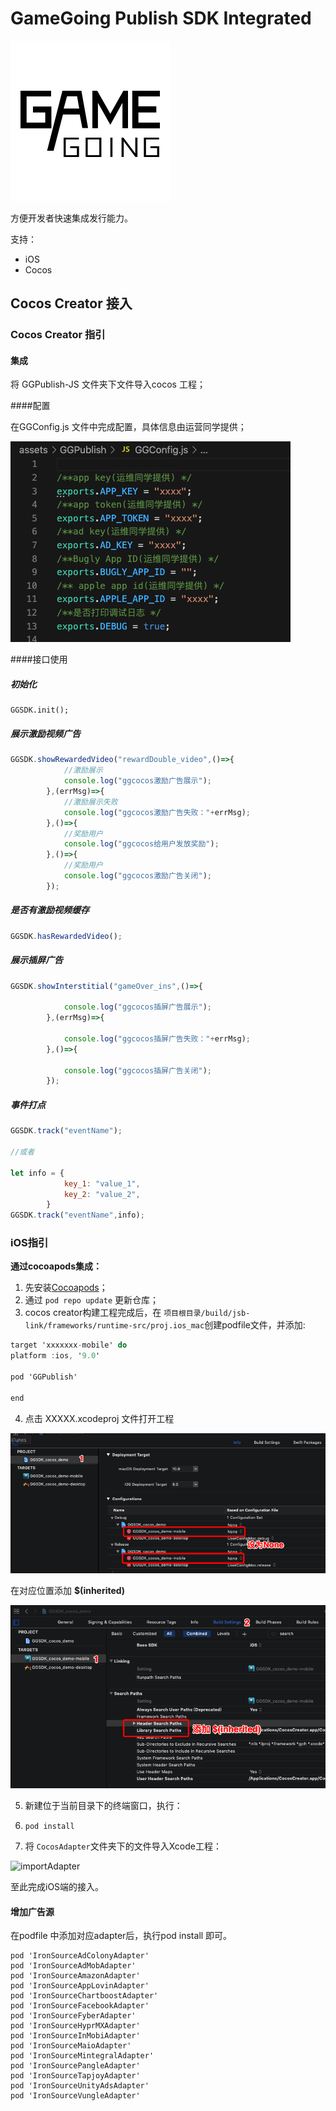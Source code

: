 # GameGoing Publish SDK Integrated

![icon](pic/icon.png)

方便开发者快速集成发行能力。

支持：

- iOS
- Cocos

## Cocos Creator 接入

### Cocos Creator 指引

#### 集成

将 GGPublish-JS 文件夹下文件导入cocos 工程；

####配置

在GGConfig.js 文件中完成配置，具体信息由运营同学提供；

![setting](pic/setting.png)

####接口使用

##### 初始化

```
GGSDK.init();
```

##### 展示激励视频广告

```js
GGSDK.showRewardedVideo("rewardDouble_video",()=>{
            //激励展示
            console.log("ggcocos激励广告展示");
        },(errMsg)=>{
            //激励展示失败
            console.log("ggcocos激励广告失败："+errMsg);
        },()=>{
            //奖励用户
            console.log("ggcocos给用户发放奖励");
        },()=>{
            //奖励用户    
            console.log("ggcocos激励广告关闭");     
        });
```

##### 是否有激励视频缓存

```js
GGSDK.hasRewardedVideo();
```

##### 展示插屏广告

```js
GGSDK.showInterstitial("gameOver_ins",()=>{
            
            console.log("ggcocos插屏广告展示");
        },(errMsg)=>{
           
            console.log("ggcocos插屏广告失败："+errMsg);
        },()=>{
               
            console.log("ggcocos插屏广告关闭");     
        });
```

##### 事件打点

```js
GGSDK.track("eventName");

//或者

let info = {
            key_1: "value_1",
            key_2: "value_2",
        }
GGSDK.track("eventName",info);
```

### iOS指引

**通过cocoapods集成：**

1. 先安装[Cocoapods](https://guides.cocoapods.org/using/getting-started.html)；
2. 通过 `pod repo update` 更新仓库；
3. cocos creator构建工程完成后，在  `项目根目录/build/jsb-link/frameworks/runtime-src/proj.ios_mac`创建podfile文件，并添加:

```objective-c
target 'xxxxxxx-mobile' do
platform :ios, '9.0'

pod 'GGPublish'
 
end
```

4. 点击 XXXXX.xcodeproj 文件打开工程

![configurationsSetting](pic/configurationsSetting.png)

在对应位置添加 **$(inherited)**

![searchSetting](pic/searchSetting.png)

5. 新建位于当前目录下的终端窗口，执行：

1. ```
   pod install
   ```

6. 将 `CocosAdapter`文件夹下的文件导入Xcode工程：

![importAdapter](pic/importAdapter.png)

至此完成iOS端的接入。

#### 增加广告源

在podfile 中添加对应adapter后，执行pod install 即可。

```
pod 'IronSourceAdColonyAdapter'
pod 'IronSourceAdMobAdapter'
pod 'IronSourceAmazonAdapter'
pod 'IronSourceAppLovinAdapter'
pod 'IronSourceChartboostAdapter'
pod 'IronSourceFacebookAdapter'
pod 'IronSourceFyberAdapter'
pod 'IronSourceHyprMXAdapter'
pod 'IronSourceInMobiAdapter'
pod 'IronSourceMaioAdapter'
pod 'IronSourceMintegralAdapter'
pod 'IronSourcePangleAdapter'
pod 'IronSourceTapjoyAdapter'
pod 'IronSourceUnityAdsAdapter'
pod 'IronSourceVungleAdapter'
```

